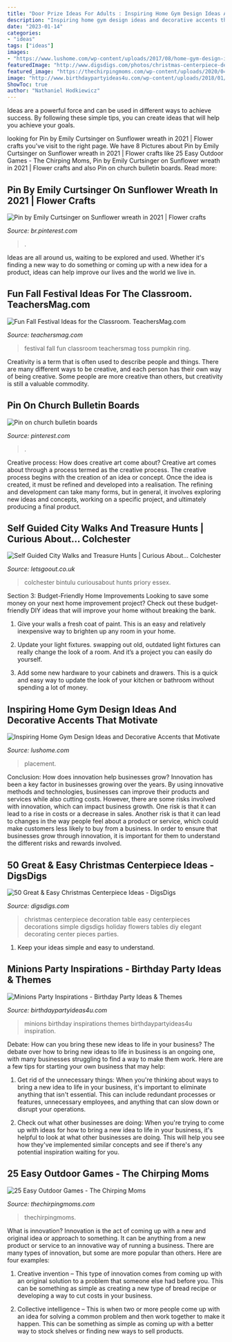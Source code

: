 ```yaml
---
title: "Door Prize Ideas For Adults : Inspiring Home Gym Design Ideas And Decorative Accents That Motivate"
description: "Inspiring home gym design ideas and decorative accents that motivate"
date: "2023-01-14"
categories:
- "ideas"
tags: ["ideas"]
images:
- "https://www.lushome.com/wp-content/uploads/2017/08/home-gym-design-ideas-18.jpg"
featuredImage: "http://www.digsdigs.com/photos/christmas-centerpiece-decoration-4.jpg"
featured_image: "https://thechirpingmoms.com/wp-content/uploads/2020/04/P1063699-e1588034955545.jpg"
image: "http://www.birthdaypartyideas4u.com/wp-content/uploads/2018/01/Minions-Birthday.png"
ShowToc: true
author: "Nathaniel Hodkiewicz"
---
```



Ideas are a powerful force and can be used in different ways to achieve success. By following these simple tips, you can create ideas that will help you achieve your goals.

	

		
looking for Pin by Emily Curtsinger on Sunflower wreath in 2021 | Flower crafts you've visit to the right page. We have 8 Pictures about Pin by Emily Curtsinger on Sunflower wreath in 2021 | Flower crafts like 25 Easy Outdoor Games - The Chirping Moms, Pin by Emily Curtsinger on Sunflower wreath in 2021 | Flower crafts and also Pin on church bulletin boards. Read more:
		
    
## Pin By Emily Curtsinger On Sunflower Wreath In 2021 | Flower Crafts

<img loading=lazy src="https://i.pinimg.com/736x/32/19/f1/3219f1e515267de0128402ed04298a84.jpg" onerror="this.onerror=null;this.src='https://tse1.mm.bing.net/th?id=OIP.6mXqGFbvxkaK0wlJ14aLcgHaKX&amp;pid=15.1';" alt="Pin by Emily Curtsinger on Sunflower wreath in 2021 | Flower crafts">

_Source: br.pinterest.com_

>. 

	

Ideas are all around us, waiting to be explored and used. Whether it's finding a new way to do something or coming up with a new idea for a product, ideas can help improve our lives and the world we live in.

    
## Fun Fall Festival Ideas For The Classroom. TeachersMag.com

<img loading=lazy src="http://teachersmag.com/upload/blogs/202011/school-128-1604799856.jpg" onerror="this.onerror=null;this.src='https://tse2.mm.bing.net/th?id=OIP.pNJKSk7xPp3GJ-uQ5vP4DwHaJ4&amp;pid=15.1';" alt="Fun Fall Festival Ideas for the Classroom. TeachersMag.com">

_Source: teachersmag.com_

>festival fall fun classroom teachersmag toss pumpkin ring. 

	

Creativity is a term that is often used to describe people and things. There are many different ways to be creative, and each person has their own way of being creative. Some people are more creative than others, but creativity is still a valuable commodity.

    
## Pin On Church Bulletin Boards

<img loading=lazy src="https://i.pinimg.com/736x/4a/a2/c5/4aa2c5be7d49b79514e45f3b0b7768ec.jpg" onerror="this.onerror=null;this.src='https://tse3.mm.bing.net/th?id=OIP.8Q98fVDp3jU3ZF8aWcWXrwHaFj&amp;pid=15.1';" alt="Pin on church bulletin boards">

_Source: pinterest.com_

>. 

	

Creative process: How does creative art come about?
Creative art comes about through a process termed as the creative process. The creative process begins with the creation of an idea or concept. Once the idea is created, it must be refined and developed into a realisation. The refining and development can take many forms, but in general, it involves exploring new ideas and concepts, working on a specific project, and ultimately producing a final product.

    
## Self Guided City Walks And Treasure Hunts | Curious About... Colchester

<img loading=lazy src="https://www.letsgoout.co.uk/media/a/a/d0a9420718f3bd8a9d437eec937d0280c52ca1b5-023478.jpg" onerror="this.onerror=null;this.src='https://tse3.mm.bing.net/th?id=OIP.Y9v_zlqHbrvEMyjmsCZqoAHaE8&amp;pid=15.1';" alt="Self Guided City Walks and Treasure Hunts | Curious About... Colchester">

_Source: letsgoout.co.uk_

>colchester bintulu curiousabout hunts priory essex. 

	

Section 3: Budget-Friendly Home Improvements
Looking to save some money on your next home improvement project? Check out these budget-friendly DIY ideas that will improve your home without breaking the bank.
1. Give your walls a fresh coat of paint. This is an easy and relatively inexpensive way to brighten up any room in your home.

2. Update your light fixtures. swapping out old, outdated light fixtures can really change the look of a room. And it’s a project you can easily do yourself.

3. Add some new hardware to your cabinets and drawers. This is a quick and easy way to update the look of your kitchen or bathroom without spending a lot of money.

    
## Inspiring Home Gym Design Ideas And Decorative Accents That Motivate

<img loading=lazy src="https://www.lushome.com/wp-content/uploads/2017/08/home-gym-design-ideas-18.jpg" onerror="this.onerror=null;this.src='https://tse3.mm.bing.net/th?id=OIP.CFGfGpFV_JUSDgazyeduxgHaE7&amp;pid=15.1';" alt="Inspiring Home Gym Design Ideas and Decorative Accents that Motivate">

_Source: lushome.com_

>placement. 

	

Conclusion: How does innovation help businesses grow?
Innovation has been a key factor in businesses growing over the years. By using innovative methods and technologies, businesses can improve their products and services while also cutting costs. However, there are some risks involved with innovation, which can impact business growth. One risk is that it can lead to a rise in costs or a decrease in sales. Another risk is that it can lead to changes in the way people feel about a product or service, which could make customers less likely to buy from a business. In order to ensure that businesses grow through innovation, it is important for them to understand the different risks and rewards involved.

    
## 50 Great &amp; Easy Christmas Centerpiece Ideas - DigsDigs

<img loading=lazy src="http://www.digsdigs.com/photos/christmas-centerpiece-decoration-4.jpg" onerror="this.onerror=null;this.src='https://tse4.mm.bing.net/th?id=OIP.hUah2AAWy-NrOIKEsRhuPQHaIN&amp;pid=15.1';" alt="50 Great &amp; Easy Christmas Centerpiece Ideas - DigsDigs">

_Source: digsdigs.com_

>christmas centerpiece decoration table easy centerpieces decorations simple digsdigs holiday flowers tables diy elegant decorating center pieces parties. 

	

1. Keep your ideas simple and easy to understand.

    
## Minions Party Inspirations - Birthday Party Ideas &amp; Themes

<img loading=lazy src="http://www.birthdaypartyideas4u.com/wp-content/uploads/2018/01/Minions-Birthday.png" onerror="this.onerror=null;this.src='https://tse1.mm.bing.net/th?id=OIP.xgJY6Vb1yh-DcwBK0PcQeQHaLZ&amp;pid=15.1';" alt="Minions Party Inspirations - Birthday Party Ideas &amp; Themes">

_Source: birthdaypartyideas4u.com_

>minions birthday inspirations themes birthdaypartyideas4u inspiration. 

	

Debate: How can you bring these new ideas to life in your business?
The debate over how to bring new ideas to life in business is an ongoing one, with many businesses struggling to find a way to make them work. Here are a few tips for starting your own business that may help: 
1. Get rid of the unnecessary things: When you're thinking about ways to bring a new idea to life in your business, it's important to eliminate anything that isn't essential. This can include redundant processes or features, unnecessary employees, and anything that can slow down or disrupt your operations. 

2. Check out what other businesses are doing: When you're trying to come up with ideas for how to bring a new idea to life in your business, it's helpful to look at what other businesses are doing. This will help you see how they've implemented similar concepts and see if there's any potential inspiration waiting for you.

    
## 25 Easy Outdoor Games - The Chirping Moms

<img loading=lazy src="https://thechirpingmoms.com/wp-content/uploads/2020/04/P1063699-e1588034955545.jpg" onerror="this.onerror=null;this.src='https://tse4.mm.bing.net/th?id=OIP.lCWM0xwf_kMb6M5JMCln6QHaGe&amp;pid=15.1';" alt="25 Easy Outdoor Games - The Chirping Moms">

_Source: thechirpingmoms.com_

>thechirpingmoms. 

	

What is innovation?
Innovation is the act of coming up with a new and original idea or approach to something. It can be anything from a new product or service to an innovative way of running a business. There are many types of innovation, but some are more popular than others. Here are four examples:
1. Creative invention – This type of innovation comes from coming up with an original solution to a problem that someone else had before you. This can be something as simple as creating a new type of bread recipe or developing a way to cut costs in your business.

2. Collective intelligence – This is when two or more people come up with an idea for solving a common problem and then work together to make it happen. This can be something as simple as coming up with a better way to stock shelves or finding new ways to sell products.


